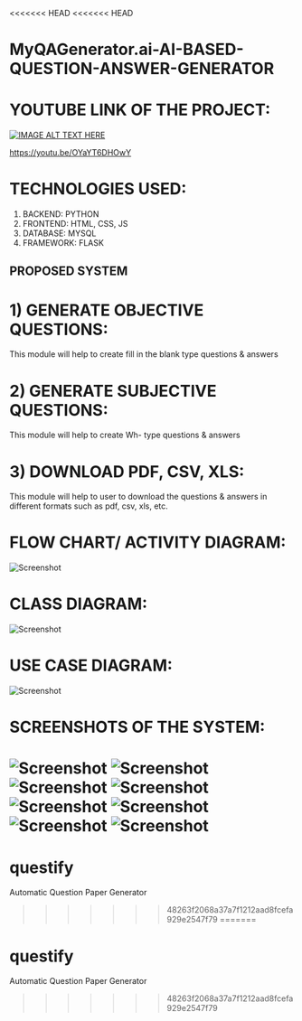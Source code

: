 <<<<<<< HEAD
<<<<<<< HEAD
# MyQAGenerator.ai-AI-BASED-QUESTION-ANSWER-GENERATOR

# YOUTUBE LINK OF THE PROJECT:
[![IMAGE ALT TEXT HERE](https://img.youtube.com/vi/OYaYT6DHOwY/0.jpg)](https://youtu.be/OYaYT6DHOwY)

https://youtu.be/OYaYT6DHOwY

# TECHNOLOGIES USED:
1)	BACKEND: PYTHON
2)	FRONTEND: HTML, CSS, JS
3)	DATABASE: MYSQL
4)	FRAMEWORK: FLASK

## PROPOSED SYSTEM
# 1)	GENERATE OBJECTIVE QUESTIONS:
This module will help to create fill in the blank type questions & answers

# 2)	GENERATE SUBJECTIVE QUESTIONS:
This module will help to create Wh- type questions & answers

# 3)	DOWNLOAD PDF, CSV, XLS:
This module will help to user to download the questions & answers in different formats such as pdf, csv, xls, etc.

# FLOW CHART/ ACTIVITY DIAGRAM:

![Screenshot](https://raw.github.com/narender-rk10/MyQAGenerator.ai-AI-BASED-QUESTION-ANSWER-GENERATOR/master/SCREENSHOTS/image2.png)

# CLASS DIAGRAM:

![Screenshot](https://raw.github.com/narender-rk10/MyQAGenerator.ai-AI-BASED-QUESTION-ANSWER-GENERATOR/master/SCREENSHOTS/image6.png)

# USE CASE DIAGRAM:

![Screenshot](https://raw.github.com/narender-rk10/MyQAGenerator.ai-AI-BASED-QUESTION-ANSWER-GENERATOR/master/SCREENSHOTS/image7.png)

# SCREENSHOTS OF THE SYSTEM:

![Screenshot](https://raw.github.com/narender-rk10/MyQAGenerator.ai-AI-BASED-QUESTION-ANSWER-GENERATOR/master/SCREENSHOTS/image9.png)
![Screenshot](https://raw.github.com/narender-rk10/MyQAGenerator.ai-AI-BASED-QUESTION-ANSWER-GENERATOR/master/SCREENSHOTS/image10.png)
![Screenshot](https://raw.github.com/narender-rk10/MyQAGenerator.ai-AI-BASED-QUESTION-ANSWER-GENERATOR/master/SCREENSHOTS/image11.png)
![Screenshot](https://raw.github.com/narender-rk10/MyQAGenerator.ai-AI-BASED-QUESTION-ANSWER-GENERATOR/master/SCREENSHOTS/image12.png)
![Screenshot](https://raw.github.com/narender-rk10/MyQAGenerator.ai-AI-BASED-QUESTION-ANSWER-GENERATOR/master/SCREENSHOTS/image13.png)
![Screenshot](https://raw.github.com/narender-rk10/MyQAGenerator.ai-AI-BASED-QUESTION-ANSWER-GENERATOR/master/SCREENSHOTS/image14.png)
![Screenshot](https://raw.github.com/narender-rk10/MyQAGenerator.ai-AI-BASED-QUESTION-ANSWER-GENERATOR/master/SCREENSHOTS/image15.png)
![Screenshot](https://raw.github.com/narender-rk10/MyQAGenerator.ai-AI-BASED-QUESTION-ANSWER-GENERATOR/master/SCREENSHOTS/image16.png)
=======
# questify
Automatic Question Paper Generator
>>>>>>> 48263f2068a37a7f1212aad8fcefa929e2547f79
=======
# questify
Automatic Question Paper Generator
>>>>>>> 48263f2068a37a7f1212aad8fcefa929e2547f79

